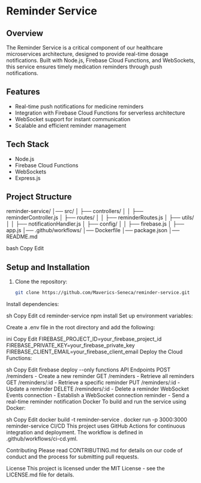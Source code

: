 # Reminder Service

## Overview

The Reminder Service is a critical component of our healthcare microservices architecture, designed to provide real-time dosage notifications. Built with Node.js, Firebase Cloud Functions, and WebSockets, this service ensures timely medication reminders through push notifications.

## Features

- Real-time push notifications for medicine reminders
- Integration with Firebase Cloud Functions for serverless architecture
- WebSocket support for instant communication
- Scalable and efficient reminder management

## Tech Stack

- Node.js
- Firebase Cloud Functions
- WebSockets
- Express.js

## Project Structure

reminder-service/ │── src/ │ ├── controllers/ │ │ ├── reminderController.js │ ├── routes/ │ │ ├── reminderRoutes.js │ ├── utils/ │ │ ├── notificationHandler.js │ ├── config/ │ │ ├── firebase.js │ ├── app.js │── .github/workflows/ │── Dockerfile │── package.json │── README.md

bash
Copy
Edit

## Setup and Installation

1. Clone the repository:

   ```sh
   git clone https://github.com/Maverics-Seneca/reminder-service.git
Install dependencies:

sh
Copy
Edit
cd reminder-service
npm install
Set up environment variables:

Create a .env file in the root directory and add the following:

ini
Copy
Edit
FIREBASE_PROJECT_ID=your_firebase_project_id
FIREBASE_PRIVATE_KEY=your_firebase_private_key
FIREBASE_CLIENT_EMAIL=your_firebase_client_email
Deploy the Cloud Functions:

sh
Copy
Edit
firebase deploy --only functions
API Endpoints
POST /reminders - Create a new reminder
GET /reminders - Retrieve all reminders
GET /reminders/:id - Retrieve a specific reminder
PUT /reminders/:id - Update a reminder
DELETE /reminders/:id - Delete a reminder
WebSocket Events
connection - Establish a WebSocket connection
reminder - Send a real-time reminder notification
Docker
To build and run the service using Docker:

sh
Copy
Edit
docker build -t reminder-service .
docker run -p 3000:3000 reminder-service
CI/CD
This project uses GitHub Actions for continuous integration and deployment. The workflow is defined in .github/workflows/ci-cd.yml.

Contributing
Please read CONTRIBUTING.md for details on our code of conduct and the process for submitting pull requests.

License
This project is licensed under the MIT License - see the LICENSE.md file for details.